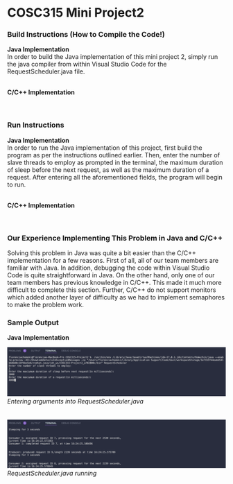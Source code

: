 # COSC315 Mini Project2

### <strong> Build Instructions (How to Compile the Code!) </strong>
<strong>Java Implementation</strong>\
In order to build the Java implementation of this mini project 2, simply run the java compiler from within Visual Studio Code for the RequestScheduler.java file. </br></br>

<strong>C/C++ Implementation</strong>
</br></br></br>

### <strong>Run Instructions</strong>
<strong>Java Implementation</strong>\
In order to run the Java implementation of this project, first build the program as per the instructions outlined earlier. Then, enter the number of slave threads to employ as prompted in the terminal, the maximum duration of sleep before the next request, as well as the maximum duration of a request. After entering all the aforementioned fields, the program will begin to run. </br></br>

<strong>C/C++ Implementation</strong>
</br></br></br>

### <strong> Our Experience Implementing This Problem in Java and C/C++ </strong>
Solving this problem in Java was quite a bit easier than the C/C++ implementation for a few reasons. First of all, all of our team members are familiar with Java. In addition, debugging the code within Visual Studio Code is quite straightforward in Java. On the other hand, only one of our team members has previous knowledge in C/C++. This made it much more difficult to complete this section. Further, C/C++ do not support monitors which added another layer of difficulty as we had to implement semaphores to make the problem work.

### <strong> Sample Output </strong>
<strong>Java Implementation</strong>

<img src="imgs/java_ss1.png">
<i>Entering arguments into RequestScheduler.java</i> </br></br></br>

<img src="imgs/java_ss2.png">
<i>RequestScheduler.java running</i> </br></br>

